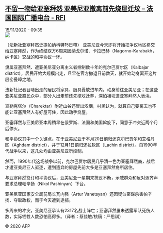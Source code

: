 <!--1605434104000-->
[不留一物给亚塞拜然 亚美尼亚撤离前先烧屋迁坟 – 法国国际广播电台 - RFI](http://www.rfi.fr//cn/contenu/20201115-%E4%B8%8D%E7%95%99%E4%B8%80%E7%89%A9%E7%BB%99%E4%BA%9A%E5%A1%9E%E6%8B%9C%E7%84%B6-%E4%BA%9A%E7%BE%8E%E5%B0%BC%E4%BA%9A%E6%92%A4%E7%A6%BB%E5%89%8D%E5%85%88%E7%83%A7%E5%B1%8B%E8%BF%81%E5%9D%9F)
------

<div>15/11/2020 - 09:35</div><img src="https://s.rfi.fr/media/display/30adaa60-2721-11eb-b647-005056a98db9/w:310/p:16x9/int0010b.201115163502.jpg"><div class="t-content__body u-clearfix"><p>（法新社亚塞拜然史提帕纳科特15日电）    亚美尼亚今天即将开始把争议地区移交给亚塞拜然，作为终结双方6周来因纳戈尔诺．卡拉巴赫（Nagorno-Karabakh，纳卡区）交战的和平协议一环。</p><p>    隶属亚塞拜然、遭亚美尼亚分离主义者控制数十年的克尔巴贾尔区（Kalbajar district），居民开始大规模出走，且早在官方撤退日前数天，就开始动身离开这片层峦叠嶂之地。</p><p>    法新社记者目睹出走的居民将家具、厨具叠放进车内，动身前往亚美尼亚；在这些亚美尼亚裔民众中，部分人出走前还先挖坟迁葬，深怕祖坟遭亚塞拜然人亵渎。</p><p>    查勒克塔尔（Charektar）附近山谷还冒出浓烟，村民认为，就算自己要离去也不能让亚塞拜然人有好屋可住，因此动手烧屋。</p><p>    亚塞拜然与亚美尼亚本周稍早在俄罗斯、法国和美国斡旋下，同意于冲突近两个月后停火。</p><p>    和平协议其中一个关键点，在于亚美尼亚于本月20日前归还克尔巴贾尔和艾格丹区（Aghdam district），并于12月1日前归还拉钦区（Lachin district）。自1990年代战争以来，这几处均由亚美尼亚所控制。</p><p>    然而，1990年代这场战争以前，克尔巴贾尔居民几乎清一色为亚塞拜然裔，战后才遭亚美尼亚人驱逐，遭到遗弃的房屋先前大多是亚塞拜然裔所居住。</p><p>    与亚塞拜然签订和平协议后，亚美尼亚一星期来抗议不断，示威群众和反对派齐声要求总理帕辛扬（Nikol Pashinyan）下台。</p><p>    亚美尼亚国家安全局前局长瓦内强（Artur Vanetsyan）还因疑似密谋杀害帕辛扬、夺取政权，而于今天遭到逮捕。</p><p>    多周来的冲突，亚美尼亚承认有2317名战士阵亡；亚塞拜然虽未透露军队死伤人数，实际牺牲人数恐怕高得多。（译者：蔡佳敏/核稿：严思祺）</p><p class="t-copyright">© 2020 AFP</p>        </div>
